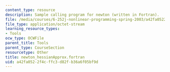 ```yaml
---
content_type: resource
description: Sample calling program for newton (written in Fortran).
file: /media/courses/6-252j-nonlinear-programming-spring-2003/a42fa0522f4cffc3d82fb36a6f05bf9d_newton_hessianApprox.fortran
file_type: application/octet-stream
learning_resource_types:
- Tools
ocw_type: OCWFile
parent_title: Tools
parent_type: CourseSection
resourcetype: Other
title: newton_hessianApprox.fortran
uid: a42fa052-2f4c-ffc3-d82f-b36a6f05bf9d
---
```

